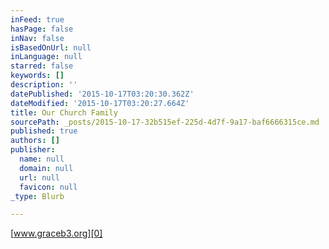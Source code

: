 ```yaml
---
inFeed: true
hasPage: false
inNav: false
isBasedOnUrl: null
inLanguage: null
starred: false
keywords: []
description: ''
datePublished: '2015-10-17T03:20:30.362Z'
dateModified: '2015-10-17T03:20:27.664Z'
title: Our Church Family
sourcePath: _posts/2015-10-17-32b515ef-225d-4d7f-9a17-baf6666315ce.md
published: true
authors: []
publisher:
  name: null
  domain: null
  url: null
  favicon: null
_type: Blurb

---
```

[www.graceb3.org][0]

[0]: http://www.graceb3.org/